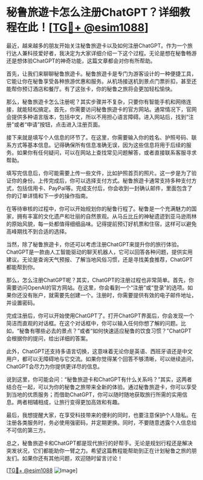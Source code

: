# 秘鲁旅遊卡怎么注册ChatGPT？详细教程在此！[[TG💪+ @esim1088](https://t.me/s/esim1088)]

最近，越来越多的朋友开始关注秘鲁旅遊卡以及如何注册ChatGPT。作为一个旅行达人兼科技爱好者，我决定为大家详细介绍一下这个过程。无论是想在秘鲁畅游还是想体验ChatGPT的神奇功能，这篇文章都会对你有所帮助。

首先，让我们来聊聊秘鲁旅遊卡。秘鲁旅遊卡是专门为游客设计的一种便捷工具，它能让你在秘鲁享受各种旅游优惠和服务。从机场接送机到景点门票折扣，甚至还能帮你预订酒店和餐厅。有了这张卡，你的秘鲁之旅将会更加轻松愉快。

那么，秘鲁旅遊卡怎么注册呢？其实步骤并不复杂，只要你有智能手机和网络连接，就能轻松搞定。首先，你需要访问秘鲁旅遊卡的官方网站。通常情况下，官网会提供多种语言版本，包括中文，所以不用担心语言障碍。进入网站后，找到“注册”或者“申请”按钮，点击进入注册页面。

接下来就是填写个人信息的环节了。在这里，你需要输入你的姓名、护照号码、联系方式等基本信息。记得确保所有信息准确无误，因为这些信息将用于后续的服务。如果你有任何疑问，可以在网站上查找常见问题解答，或者直接联系客服寻求帮助。

填写完信息后，你可能需要上传一些文件，比如护照首页的照片。这一步是为了验证你的身份。上传完成后，你可以选择支付方式。秘鲁旅遊卡通常支持多种支付方式，包括信用卡、PayPal等。完成支付后，你会收到一封确认邮件，里面包含了你的订单详情和下一步的操作指南。

在等待审核的过程中，你可以开始规划你的秘鲁行程了。秘鲁是一个充满魅力的国家，拥有丰富的文化遗产和壮丽的自然景观。从马丘比丘的神秘遗迹到亚马逊雨林的原始风貌，每一处都值得细细品味。记得提前预订好机票和住宿，这样可以避免高峰期找不到合适的选择。

当然，除了秘鲁旅遊卡，你还可以考虑注册ChatGPT来提升你的旅行体验。ChatGPT是一款由人工智能驱动的聊天机器人，它可以回答各种问题，提供实用建议。无论是查询天气预报、了解当地风俗习惯，还是寻找美食推荐，ChatGPT都能帮到你。

那么，怎么注册ChatGPT呢？其实，ChatGPT的注册过程也非常简单。首先，你需要访问OpenAI的官方网站。在这里，你会看到一个“注册”或“登录”的选项。如果你还没有账户，就需要先创建一个。注册时，你需要提供有效的电子邮件地址，并设置密码。

完成注册后，你可以开始使用ChatGPT了。打开ChatGPT界面后，你会发现一个简洁而直观的对话框。在这个对话框中，你可以输入任何你想了解的问题。比如，“秘鲁有哪些必去的景点？”或者“如何快速适应秘鲁的饮食习惯？”ChatGPT会根据你的提问，给出详细的答案。

此外，ChatGPT还支持多语言切换，这意味着无论你是英语、西班牙语还是中文用户，都可以无障碍地与它交流。如果你觉得某个回答不够清晰，可以继续追问，ChatGPT会尽力为你提供更详尽的信息。

说到这里，你可能会问：“秘鲁旅遊卡和ChatGPT有什么关系吗？”其实，这两者结合在一起，可以为你的秘鲁之旅带来全新的体验。通过秘鲁旅遊卡，你可以享受到当地的优质服务；而借助ChatGPT，你可以随时随地获取旅行所需的实用信息。两者相辅相成，让旅行变得更加高效和有趣。

最后，我想提醒大家，在享受科技带来的便利的同时，也要注意保护个人隐私。在注册各类服务时，务必使用强密码，并定期更换。同时，不要随意透露个人信息给不可信的第三方。

总之，秘鲁旅遊卡和ChatGPT都是现代旅行的好帮手。无论是规划行程还是解决突发状况，它们都能助你一臂之力。希望这篇教程能帮助到正在计划秘鲁之旅的朋友们。如果你还有其他问题，欢迎随时留言讨论！

[[TG💪+ @esim1088](https://t.me/s/esim1088) ![Image](https://i.postimg.cc/4NQfJmqS/Snipaste-2025-05-13-00-14-12.png)]